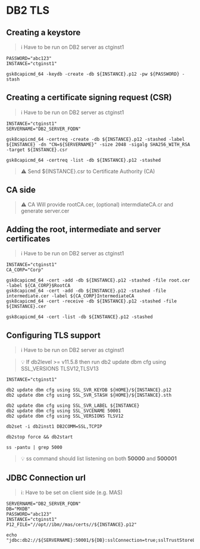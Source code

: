 # DB2 TLS

## Creating a keystore

> :information_source: Have to be run on DB2 server as ctginst1

```
PASSWORD="abc123"
INSTANCE="ctginst1"

gsk8capicmd_64 -keydb -create -db ${INSTANCE}.p12 -pw ${PASSWORD} -stash

```

## Creating a certificate signing request (CSR)

> :information_source: Have to be run on DB2 server as ctginst1

```
INSTANCE="ctginst1"
SERVERNAME="DB2_SERVER_FQDN"

gsk8capicmd_64 -certreq -create -db ${INSTANCE}.p12 -stashed -label ${INSTANCE} -dn "CN=${SERVERNAME}" -size 2048 -sigalg SHA256_WITH_RSA -target ${INSTANCE}.csr

gsk8capicmd_64 -certreq -list -db ${INSTANCE}.p12 -stashed
```

> ⚠️ Send ${INSTANCE}.csr to Certificate Authority (CA)

## CA side


> ⚠️ CA Will provide rootCA.cer, (optional) intermdiateCA.cr and generate server.cer 

## Adding the root, intermediate and server certificates

> ℹ️ Have to be run on DB2 server as ctginst1


```
INSTANCE="ctginst1"
CA_CORP="Corp"

gsk8capicmd_64 -cert -add -db ${INSTANCE}.p12 -stashed -file root.cer -label ${CA_CORP}$RootCA
gsk8capicmd_64 -cert -add -db ${INSTANCE}.p12 -stashed -file intermediate.cer -label ${CA_CORP}IntermediateCA
gsk8capicmd_64 -cert -receive -db ${INSTANCE}.p12 -stashed -file ${INSTANCE}.cer

gsk8capicmd_64 -cert -list -db ${INSTANCE}.p12 -stashed
```

## Configuring TLS support

> ℹ️ Have to be run on DB2 server as ctginst1

> :bulb: If db2level >= v11.5.8 then run db2 update dbm cfg using SSL_VERSIONS TLSV12,TLSV13


```
INSTANCE="ctginst1"

db2 update dbm cfg using SSL_SVR_KEYDB ${HOME}/${INSTANCE}.p12
db2 update dbm cfg using SSL_SVR_STASH ${HOME}/${INSTANCE}.sth

db2 update dbm cfg using SSL_SVR_LABEL ${INSTANCE}
db2 update dbm cfg using SSL_SVCENAME 50001
db2 update dbm cfg using SSL_VERSIONS TLSV12

db2set -i db2inst1 DB2COMM=SSL,TCPIP

db2stop force && db2start 

ss -pantu | grep 5000
```

> :bulb: ss command should list listening on both **50000** and **500001**

## JDBC Connection url

> ℹ️: Have to be set on client side (e.g. MAS)

```
SERVERNAME="DB2_SERVER_FQDN"
DB="MXDB"
PASSWORD="abc123"
INSTANCE="ctginst1"
P12_FILE="//opt//ibm//mas/certs//${INSTANCE}.p12"

echo "jdbc:db2://${SERVERNAME}:50001/${DB}:sslConnection=true;sslTrustStoreLocation=${P12_FILE};sslTrustStorePassword=${PASSWORD};verifyServerCertificate=false;useSSL=true;requireSSL=true;sslVersion=TLSv1.2;"
```
